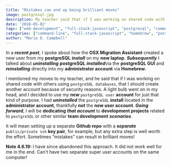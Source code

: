 ```yaml
---
title: "Mistakes can end up being brilliant moves"
image: postgresql.jpg
description: My teacher said that if I was working on shared code with others using postgreSQL databases, that I should create another account because of security reasons.
date: '2018-05-02'
tags: ["web-development", "full-stack-javascript", "postgresql", "command-line", "terminal", "homebrew"]
categories: ["command-line", "full-stack-javascript", "homebrew", "postgresql", "terminal", "web-development"]
author: "Maria D. Campbell"
---
```


In a ***recent post***, I spoke about how the **OSX Migration Assistant** created a new user from my **postgreSQL** ***install*** on my **new laptop**. ***Subsequently*** I talked about ***uninstalling*** **postgreSQL** ***installed***via the **postgreSQL GUI** and ***reinstalling*** directly into my **administrator account** via **Homebrew**.

I mentioned my moves to my teacher, and he said that if I was working on shared code with others using `postgreSQL databases`, that I should create another account because of security reasons. A light bulb went on in my head, and I decided to use my ***new*** `postgreSQL user` **account** for just that kind of purpose. I had ***uninstalled*** the `postgreSQL` **install** located in the **administrator account**, thankfully ***not*** the **new user account**. ***Going forward***, I will be **dedicating** ***that account*** to **development projects** related to `postgreSQL` or other similar **team development** ***scenarios***.

It will mean setting up a separate **Github repo** with a ***separate*** `public/private ssh` **key pair**, for example, but any extra step is well worth the effort. Sometimes “mistakes” can result in brilliant moves!

**Note 4.6.19:** I have since abandoned this approach. It did not work well for me in the end. Can't have two separate super user accounts on the same computer!